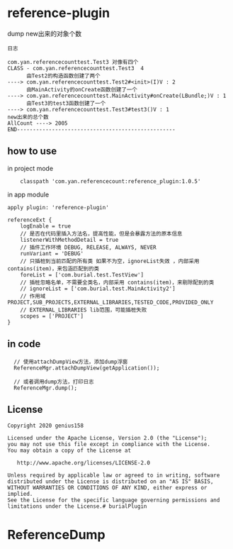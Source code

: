 # reference-plugin
dump new出来的对象个数

```
日志

com.yan.referencecounttest.Test3 对像有四个
CLASS - com.yan.referencecounttest.Test3  4
      由Test2的构造函数创建了两个
----> com.yan.referencecounttest.Test2#<init>(I)V : 2
      由MainActivity的onCreate函数创建了一个
----> com.yan.referencecounttest.MainActivity#onCreate(LBundle;)V : 1
      由Test3的test3函数创建了一个
----> com.yan.referencecounttest.Test3#test3()V : 1
new出来的总个数
AllCount ----> 2005 
END--------------------------------------------------
```

## how to use 
in project mode
```
    classpath 'com.yan.referencecount:reference_plugin:1.0.5'
```
 in app module
```
apply plugin: 'reference-plugin'

referenceExt {
    logEnable = true
    // 是否在代码里插入方法名，提高性能，但是会暴露方法的原本信息
    listenerWithMethodDetail = true
    // 插件工作环境 DEBUG, RELEASE, ALWAYS, NEVER
    runVariant = 'DEBUG'
    // 只插桩到当前匹配的所有类 如果不为空，ignoreList失效 ，内部采用 contains(item)，来包涵匹配到的类
    foreList = ['com.burial.test.TestView']
    // 插桩忽略名单，不需要全类名，内部采用 contains(item)，来剔除配到的类
    // ignoreList = ['com.burial.test.MainActivity2']
    // 作用域 PROJECT,SUB_PROJECTS,EXTERNAL_LIBRARIES,TESTED_CODE,PROVIDED_ONLY
    // EXTERNAL_LIBRARIES lib范围，可能插桩失败
    scopes = ['PROJECT']
}

```

## in code 
```
  // 使用attachDumpView方法，添加dump浮窗
  ReferenceMgr.attachDumpView(getApplication());

  // 或者调用dump方法，打印日志
  ReferenceMgr.dump();

```

## License

    Copyright 2020 genius158

    Licensed under the Apache License, Version 2.0 (the "License");
    you may not use this file except in compliance with the License.
    You may obtain a copy of the License at

       http://www.apache.org/licenses/LICENSE-2.0

    Unless required by applicable law or agreed to in writing, software
    distributed under the License is distributed on an "AS IS" BASIS,
    WITHOUT WARRANTIES OR CONDITIONS OF ANY KIND, either express or implied.
    See the License for the specific language governing permissions and
    limitations under the License.# burialPlugin
# ReferenceDump
